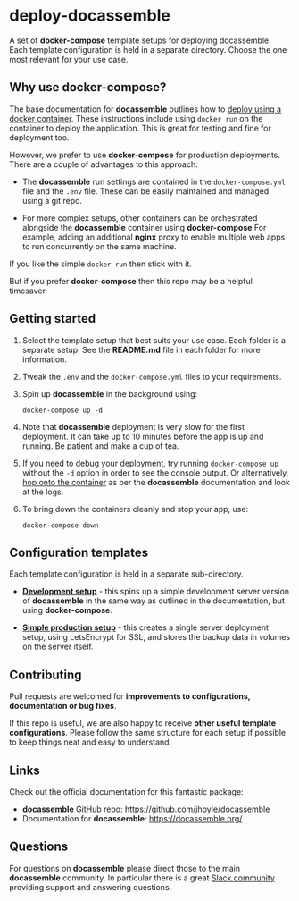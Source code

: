 # deploy-docassemble

A set of **docker-compose** template setups for deploying docassemble. Each template configuration is held in a separate directory. Choose the one most relevant for your use case.

## Why use docker-compose?

The base documentation for **docassemble** outlines how to [deploy using a docker container](https://docassemble.org/docs/docker.html). These instructions include using `docker run` on the container to deploy the application. This is great for testing and fine for deployment too.

However, we prefer to use **docker-compose** for production deployments. There are a couple of advantages to this approach:

- The **docassemble** run settings are contained in the `docker-compose.yml` file and the `.env` file. These can be easily maintained and managed using a git repo.

* For more complex setups, other containers can be orchestrated alongside the **docassemble** container using **docker-compose** For example, adding an additional **nginx** proxy to enable multiple web apps to run concurrently on the same machine.

If you like the simple `docker run` then stick with it.

But if you prefer **docker-compose** then this repo may be a helpful timesaver.

## Getting started

1.  Select the template setup that best suits your use case. Each folder is a separate setup. See the **README.md** file in each folder for more information.

1.  Tweak the `.env` and the `docker-compose.yml` files to your requirements.

1.  Spin up **docassemble** in the background using:

        docker-compose up -d

1.  Note that **docassemble** deployment is very slow for the first deployment. It can take up to 10 minutes before the app is up and running. Be patient and make a cup of tea.

1.  If you need to debug your deployment, try running `docker-compose up` without the `-d` option in order to see the console output. Or alternatively, [hop onto the container](https://docassemble.org/docs/docker.html#troubleshooting) as per the **docassemble** documentation and look at the logs.

1.  To bring down the containers cleanly and stop your app, use:

        docker-compose down

## Configuration templates

Each template configuration is held in a separate sub-directory.

- [**Development setup**](https://github.com/ttamg/deploy-docassemble/tree/master/development-setup) - this spins up a simple development server version of **docassemble** in the same way as outlined in the documentation, but using **docker-compose**.

- [**Simple production setup**](https://github.com/ttamg/deploy-docassemble/tree/master/simple-production-setup) - this creates a single server deployment setup, using LetsEncrypt for SSL, and stores the backup data in volumes on the server itself.

## Contributing

Pull requests are welcomed for **improvements to configurations, documentation or bug fixes**.

If this repo is useful, we are also happy to receive **other useful template configurations**. Please follow the same structure for each setup if possible to keep things neat and easy to understand.

## Links

Check out the official documentation for this fantastic package:

- **docassemble** GitHub repo: https://github.com/jhpyle/docassemble
- Documentation for **docassemble**: https://docassemble.org/

## Questions

For questions on **docassemble** please direct those to the main **docassemble** community. In particular there is a great [Slack community](https://join.slack.com/t/docassemble/shared_invite/enQtMjQ0Njc1NDk0NjU2LTUyOGIxMDcxYzg1NGZhNDY5NDI2ZTVkMDhlOGJlNTgzZTUwYzNhYTJiMTJmMDYzYjQ0YWNmNjFiOTE5NmQzMjc) providing support and answering questions.
